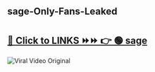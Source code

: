 
 ## sage-Only-Fans-Leaked

# <h2><a href="https://clipsfans.com/sage&ref=git">🔗 Click to LINKS ⏩⏩ 👉 🟢 sage </a></h2>

<a href="https://clipsfans.com/sage&ref=git" rel="nofollow" data-target="animated-image.originalLink"><img src="https://i.ibb.co.com/xMMVF88/686577567.gif" alt="Viral Video Original" style="max-width: 100%; display: inline-block;" data-target="animated-image.originalImage"></a>
